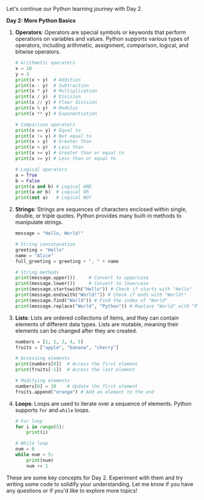 Let's continue our Python learning journey with Day 2.

**Day 2: More Python Basics**

1. **Operators**: Operators are special symbols or keywords that perform operations on variables and values. Python supports various types of operators, including arithmetic, assignment, comparison, logical, and bitwise operators.

   ```python
   # Arithmetic operators
   x = 10
   y = 3
   print(x + y)  # Addition
   print(x - y)  # Subtraction
   print(x * y)  # Multiplication
   print(x / y)  # Division
   print(x // y) # Floor division
   print(x % y)  # Modulus
   print(x ** y) # Exponentiation

   # Comparison operators
   print(x == y) # Equal to
   print(x != y) # Not equal to
   print(x > y)  # Greater than
   print(x < y)  # Less than
   print(x >= y) # Greater than or equal to
   print(x <= y) # Less than or equal to

   # Logical operators
   a = True
   b = False
   print(a and b) # Logical AND
   print(a or b)  # Logical OR
   print(not a)   # Logical NOT
   ```

2. **Strings**: Strings are sequences of characters enclosed within single, double, or triple quotes. Python provides many built-in methods to manipulate strings.

   ```python
   message = "Hello, World!"

   # String concatenation
   greeting = "Hello"
   name = "Alice"
   full_greeting = greeting + ", " + name

   # String methods
   print(message.upper())     # Convert to uppercase
   print(message.lower())     # Convert to lowercase
   print(message.startswith("Hello")) # Check if starts with "Hello"
   print(message.endswith("World!")) # Check if ends with "World!"
   print(message.find("World")) # Find the index of "World"
   print(message.replace("World", "Python")) # Replace "World" with "Python"
   ```

3. **Lists**: Lists are ordered collections of items, and they can contain elements of different data types. Lists are mutable, meaning their elements can be changed after they are created.

   ```python
   numbers = [1, 2, 3, 4, 5]
   fruits = ["apple", "banana", "cherry"]

   # Accessing elements
   print(numbers[0])  # Access the first element
   print(fruits[-1])  # Access the last element

   # Modifying elements
   numbers[0] = 10    # Update the first element
   fruits.append("orange") # Add an element to the end
   ```

4. **Loops**: Loops are used to iterate over a sequence of elements. Python supports `for` and `while` loops.

   ```python
   # For loop
   for i in range(5):
       print(i)

   # While loop
   num = 0
   while num < 5:
       print(num)
       num += 1
   ```

These are some key concepts for Day 2. Experiment with them and try writing some code to solidify your understanding. Let me know if you have any questions or if you'd like to explore more topics!
